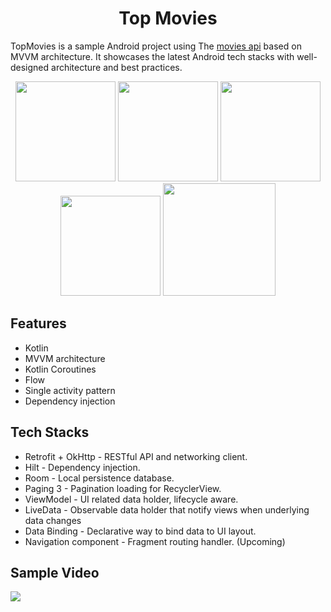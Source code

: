 <h1 align="center">Top Movies</h1>

TopMovies is a sample Android project using The [movies api](https://moviesapi.ir/) based on MVVM architecture. It showcases the latest Android tech stacks with well-designed architecture and best practices.


<div align="center">
    <img src="https://s6.uupload.ir/files/screenshot_20230829-202659_top_movie_3bz.png"  width="160"  />
    <img src="https://s6.uupload.ir/files/screenshot_20230829-202703_top_movie_yz35.png"  width="160" />
    <img src="https://s6.uupload.ir/files/screenshot_20230829-202718_top_movie_ruu7.png" width="160" />
    <img src="https://s6.uupload.ir/files/screenshot_20230829-202721_top_movie_jem7.png"  width="160"  />
    <img src="https://biaupload.com/do.php?imgf=org-ff3ce7ed870c1.png"  width="180" />
    
</div>



## Features

- Kotlin
- MVVM architecture
- Kotlin Coroutines
- Flow
- Single activity pattern
- Dependency injection


## Tech Stacks

- Retrofit + OkHttp - RESTful API and networking client.
- Hilt - Dependency injection.
- Room - Local persistence database.
- Paging 3 - Pagination loading for RecyclerView.
- ViewModel - UI related data holder, lifecycle aware.
- LiveData - Observable data holder that notify views when underlying data changes
- Data Binding - Declarative way to bind data to UI layout.
- Navigation component - Fragment routing handler. (Upcoming)

## Sample Video
<img src="https://s6.uupload.ir/files/ezgif.com-optimize_0u36.gif" />
